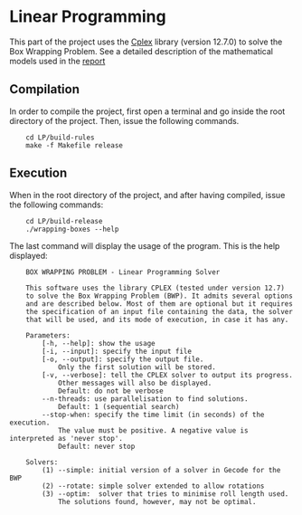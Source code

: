 # Linear Programming

This part of the project uses the [Cplex](https://www.ibm.com/support/knowledgecenter/SS9UKU_12.7.0/com.ibm.cplex.zos.help/CPLEX/homepages/CPLEX_Z.html)
library (version 12.7.0) to solve the Box Wrapping Problem. See a detailed description of
the mathematical models used in the [report](https://github.com/lluisalemanypuig/box-wrapping/blob/master/report.pdf)

## Compilation

In order to compile the project, first open a terminal and go inside the root
directory of the project. Then, issue the following commands.

		cd LP/build-rules
		make -f Makefile release

## Execution

When in the root directory of the project, and after having compiled, issue
the following commands:

		cd LP/build-release
		./wrapping-boxes --help

The last command will display the usage of the program. This is the help
displayed:

		BOX WRAPPING PROBLEM - Linear Programming Solver
		
		This software uses the library CPLEX (tested under version 12.7)
		to solve the Box Wrapping Problem (BWP). It admits several options
		and are described below. Most of them are optional but it requires
		the specification of an input file containing the data, the solver
		that will be used, and its mode of execution, in case it has any.
		
		Parameters:
		    [-h, --help]: show the usage
		    [-i, --input]: specify the input file
		    [-o, --output]: specify the output file.
		        Only the first solution will be stored.
		    [-v, --verbose]: tell the CPLEX solver to output its progress.
		        Other messages will also be displayed.
		        Default: do not be verbose
		    --n-threads: use parallelisation to find solutions.
		        Default: 1 (sequential search)
		    --stop-when: specify the time limit (in seconds) of the execution.
		        The value must be positive. A negative value is interpreted as 'never stop'.
		        Default: never stop
		
		Solvers:
		    (1) --simple: initial version of a solver in Gecode for the BWP
		    (2) --rotate: simple solver extended to allow rotations
		    (3) --optim:  solver that tries to minimise roll length used.
		        The solutions found, however, may not be optimal.



